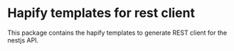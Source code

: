# Hapify templates for rest client

This package contains the hapify templates to generate REST client for the
nestjs API.
